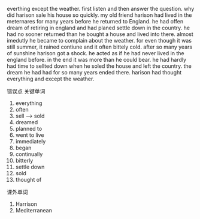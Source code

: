 everthing except the weather.
first listen and then answer the question.
why did harison sale his house so quickly.
my old friend harison had lived in the meternares for many years before he returned to England.
he had offen dream of retiring in england and had planed settle down in the country.
he had no sooner returned than he bought a house and lived into there.
almost imedutly he became to complain about the weather.
for even though it was still summer, it rained contiune and it often bittely cold.
after so many years of sunshine harison got a shock.
he acted as if he had never lived in the england before.
in the end it was more than he could bear.
he had hardly had time to sellted down when he soled the house and left the country.
the dream he had had for so many years ended there.
harison had thought everything and except the weather.

错误点
关键单词
1. everything
2. often
3. sell --> sold
4. dreamed
5. planned to
6. went to live
7. immediately
8. began
9. continually
10. bitterly
11. settle down
12. sold
13. thought of

课外单词
1. Harrison
2. Mediterranean
